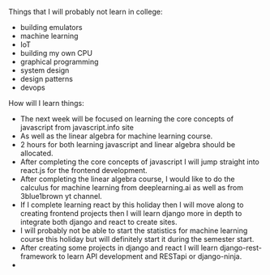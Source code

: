 Things that I will probably not learn in college:
- building emulators
- machine learning
- IoT
- building my own CPU
- graphical programming
- system design 
- design patterns
- devops

How will I learn things: 
- The next week will be focused on learning the core concepts of javascript from javascript.info site 
- As well as the linear algebra for machine learning course. 
- 2 hours for both learning javascript and linear algebra should be allocated. 
- After completing the core concepts of javascript I will jump straight into react.js for the frontend development. 
- After completing the linear algebra course, I would like to do the calculus for machine learning from deeplearning.ai as well as from 3blue1brown yt channel.
- If I complete learning react by this holiday then I will move along to creating frontend projects then I will learn django more in depth to integrate both django and react to create sites. 
- I will probably not be able to start the statistics for machine learning course this holiday but will definitely start it during the semester start. 
- After creating some projects in django and react I will learn django-rest-framework to learn API development and RESTapi or django-ninja. 
- 